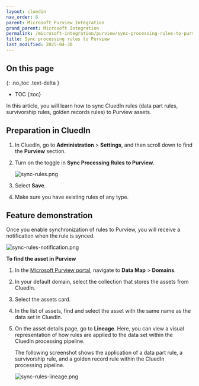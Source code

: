 ```yaml
---
layout: cluedin
nav_order: 6
parent: Microsoft Purview Integration
grand_parent: Microsoft Integration
permalink: /microsoft-integration/purview/sync-processing-rules-to-purview
title: Sync processing rules to Purview
last_modified: 2025-04-30
---
```

## On this page
{: .no_toc .text-delta }
- TOC
{:toc}

In this article, you will learn how to sync CluedIn rules (data part rules, survivorship rules, golden records rules) to Purview assets.

## Preparation in CluedIn

1. In CluedIn, go to **Administration** > **Settings**, and then scroll down to find the **Purview** section.
    
1. Turn on the toggle in **Sync Processing Rules to Purview**.

    ![sync-rules.png](../../assets/images/microsoft-integration/purview/sync-rules.png)

1. Select **Save**.

1. Make sure you have existing rules of any type.

## Feature demonstration

Once you enable synchronization of rules to Purview, you will receive a notification when the rule is synced.

![sync-rules-notification.png](../../assets/images/microsoft-integration/purview/sync-rules-notification.png)

**To find the asset in Purview**

1. In the [Microsoft Purview portal](https://purview.microsoft.com/), navigate to **Data Map** > **Domains**.

1. In your default domain, select the collection that stores the assets from CluedIn.

1. Select the assets card.

1. In the list of assets, find and select the asset with the same name as the data set in CluedIn.

1. On the asset details page, go to **Lineage**. Here, you can view a visual representation of how rules are applied to the data set within the CluedIn processing pipeline.

    The following screenshot shows the application of a data part rule, a survivorship rule, and a golden record rule within the CluedIn processing pipeline.

    ![sync-rules-lineage.png](../../assets/images/microsoft-integration/purview/sync-rules-lineage.png)
